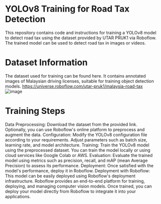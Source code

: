 # YOLOv8 Training for Road Tax Detection
This repository contains code and instructions for training a YOLOv8 model to detect road tax using the dataset provided by UTAR PRUK1 via Roboflow. The trained model can be used to detect road tax in images or videos.

# Dataset Information
The dataset used for training can be found here. It contains annotated images of Malaysian driving licenses, suitable for training object detection models.
https://universe.roboflow.com/utar-pruk1/malaysia-road-tax
![image](https://github.com/chunhonglam/Malaysia-Road-Tax-Dataset-Object-Detection-Training/assets/81572035/a4f722ea-4357-4321-abc5-728b173a3b60)

# Training Steps
Data Preprocessing: Download the dataset from the provided link. Optionally, you can use Roboflow's online platform to preprocess and augment the data.
Configuration: Modify the YOLOv8 configuration file according to your requirements. Adjust parameters such as batch size, learning rate, and model architecture.
Training: Train the YOLOv8 model using the preprocessed dataset. You can train the model locally or using cloud services like Google Colab or AWS.
Evaluation: Evaluate the trained model using metrics such as precision, recall, and mAP (mean Average Precision) to assess its performance.
Deployment: Once satisfied with the model's performance, deploy it in Roboflow.
Deployment with Roboflow: This model can be easily deployed using Roboflow's deployment infrastructure. Roboflow provides an end-to-end platform for training, deploying, and managing computer vision models. Once trained, you can deploy your model directly from Roboflow to integrate it into your applications.
